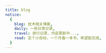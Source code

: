 ```yaml
---
title: blog
notice:
  {
    blog: 技术相关博客,
    daily: 一些日常记录,
    travel: 旅行记录，内容更新中...,
    read: 定个小目标，一个月看一本书，希望能完成,
  }
---
```


<ListTags />

<ListPosts type="blog" />
